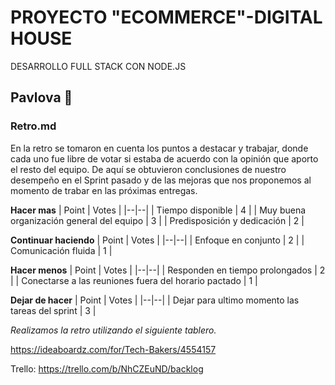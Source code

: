 # PROYECTO "ECOMMERCE"-DIGITAL HOUSE
DESARROLLO FULL STACK CON NODE.JS

## Pavlova 🍰
### Retro.md

En la retro se tomaron en cuenta los puntos a destacar y trabajar, donde cada uno fue libre de votar si estaba de acuerdo con la opinión que aporto el resto del equipo. De aquí se obtuvieron conclusiones de nuestro desempeño en el Sprint pasado y de las mejoras que nos proponemos al momento de trabar en las próximas entregas.

**Hacer mas**
| Point | Votes |
|--|--|
| Tiempo disponible | 4 |
| Muy buena organización general del equipo | 3 |
| Predisposición y dedicación | 2 |


**Continuar haciendo**
| Point | Votes |
|--|--|
| Enfoque en conjunto | 2 |
| Comunicación fluida | 1 |


**Hacer menos**
| Point | Votes |
|--|--|
| Responden en tiempo prolongados | 2 |
| Conectarse a las reuniones fuera del horario pactado | 1 |


**Dejar de hacer**
| Point | Votes |
|--|--|
| Dejar para ultimo momento las tareas del sprint | 3 |


*Realizamos la retro utilizando el siguiente tablero.*

https://ideaboardz.com/for/Tech-Bakers/4554157

Trello: https://trello.com/b/NhCZEuND/backlog
